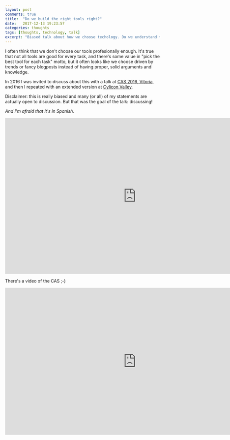 ```yaml
---
layout: post
comments: true
title:  "Do we build the right tools right?"
date:   2017-12-13 19:23:57
categories: thoughts
tags: [thoughts, technology, talk]
excerpt: "Biased talk about how we choose techology. Do we understand the tradeoffs, or just follow trends?"
---
```


I often think that we don't choose our tools profesionally enough. It's true that not all tools are good for every task, and
there's some value in "pick the best tool for each task" motto, but it often looks like we choose driven by trends or
fancy blogposts instead of having proper, solid arguments and knowledge.

In 2016 I was invited to discuss about this with a talk at [CAS 2016, Vitoria](https://cas2016.agile-spain.org/),
and then I repeated with an extended version at [Cylicon Valley](https://cyliconvalley.es/2016/12/06/herramientas-adecuadas-katas-y-principios-y-valores-agiles/).

Disclaimer: this is really biased and many (or all) of my statements are actually open to discussion. But that was the
goal of the talk: discussing!

_And I'm afraid that it's in Spanish._

<iframe src="https://docs.google.com/presentation/d/e/2PACX-1vQcObmjHP2FsUgzWo0XvxvFH-_l1TpNmVeYR9iSjsr7oqfhYfKyPTzfvvt5xm7OPCzGJFfRoNGCIZuT/embed?start=false&loop=false&delayms=3000" frameborder="0" width="850" height="507" allowfullscreen="true" mozallowfullscreen="true" webkitallowfullscreen="true"></iframe>

There's a video of the CAS ;-)

<iframe width="850" height="478" src="https://www.youtube.com/embed/3wWuycfa5e0" frameborder="0" gesture="media" allow="encrypted-media" allowfullscreen></iframe>
